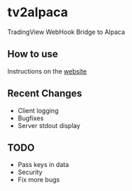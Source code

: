 # tv2alpaca
 TradingView WebHook Bridge to Alpaca

## How to use
Instructions on the [website]('http://tv2alpaca.com/')

## Recent Changes
* Client logging
* Bugfixes
* Server stdout display

## TODO
* Pass keys in data
* Security
* Fix more bugs
